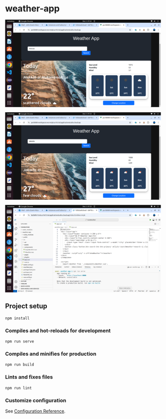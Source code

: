 # weather-app

![alt text](https://github.com/jenizar/sap-btp-vuejs-weather-app/blob/main/screenshots/vue1.png)

![alt text](https://github.com/jenizar/sap-btp-vuejs-weather-app/blob/main/screenshots/vue2.png)

![alt text](https://github.com/jenizar/sap-btp-vuejs-weather-app/blob/main/screenshots/vue3.png)

## Project setup
```
npm install 
```

### Compiles and hot-reloads for development
```
npm run serve
```

### Compiles and minifies for production
```
npm run build
```

### Lints and fixes files
```
npm run lint
```

### Customize configuration
See [Configuration Reference](https://cli.vuejs.org/config/).
